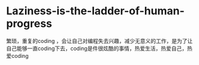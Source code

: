 # Laziness-is-the-ladder-of-human-progress

繁琐，重复的coding ，会让自己对编程失去兴趣，减少无意义的工作，是为了让自己能够一直coding下去，coding是件很炫酷的事情，热爱生活，热爱自己，热爱coding

